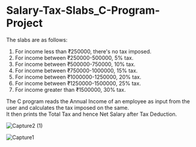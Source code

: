 # Salary-Tax-Slabs_C-Program-Project
The slabs are as follows:
   1. For income less than ₹250000, there's no tax imposed.
   2. For income between ₹250000-500000, 5% tax.
   3. For income between ₹500000-750000, 10% tax.
   4. For income between ₹750000-1000000, 15% tax.
   5. For income between ₹1000000-1250000, 20% tax.
   6. For income between ₹1250000-1500000, 25% tax.
   7. For income greater than ₹1500000, 30% tax.

The C program reads the Annual Income of an employee as input from the user and calculates the tax imposed on the same.  
It then prints the Total Tax and hence Net Salary after Tax Deduction.  

![Capture2 (1)](https://user-images.githubusercontent.com/103752092/163728329-3d99a39e-f1e0-4b5f-bf30-e0fc08ae5fc1.png)  

![Capture1](https://user-images.githubusercontent.com/103752092/163728331-433b41ea-6015-441f-b553-f5a77333b6dd.PNG)
